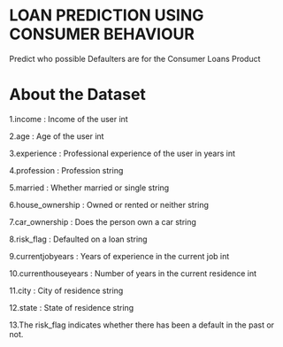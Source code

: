 #  LOAN PREDICTION USING CONSUMER BEHAVIOUR
Predict who possible Defaulters are for the Consumer Loans Product

# About the Dataset
1.income : Income of the user int

2.age : Age of the user int

3.experience : Professional experience of the user in years int

4.profession : Profession string

5.married : Whether married or single string

6.house_ownership : Owned or rented or neither string

7.car_ownership : Does the person own a car string

8.risk_flag : Defaulted on a loan string

9.currentjobyears : Years of experience in the current job int

10.currenthouseyears : Number of years in the current residence int

11.city : City of residence string

12.state : State of residence string

13.The risk_flag indicates whether there has been a default in the past or not.

# 

